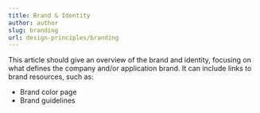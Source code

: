 ```yaml
---
title: Brand & Identity
author: author
slug: branding
url: design-principles/branding
---
```


This article should give an overview of the brand and identity, focusing on what defines the company and/or application brand. It can include links to brand resources, such as:

* Brand color page
* Brand guidelines
 

